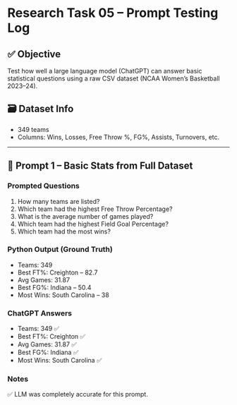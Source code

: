 # Research Task 05 – Prompt Testing Log

## ✅ Objective
Test how well a large language model (ChatGPT) can answer basic statistical questions using a raw CSV dataset (NCAA Women’s Basketball 2023–24).

## 🗃️ Dataset Info
- 349 teams
- Columns: Wins, Losses, Free Throw %, FG%, Assists, Turnovers, etc.

---

## 🧪 Prompt 1 – Basic Stats from Full Dataset

### Prompted Questions
1. How many teams are listed?
2. Which team had the highest Free Throw Percentage?
3. What is the average number of games played?
4. Which team had the highest Field Goal Percentage?
5. Which team had the most wins?

### Python Output (Ground Truth)
- Teams: 349
- Best FT%: Creighton – 82.7
- Avg Games: 31.87
- Best FG%: Indiana – 50.4
- Most Wins: South Carolina – 38

### ChatGPT Answers
- Teams: 349 ✅
- Best FT%: Creighton ✅
- Avg Games: 31.87 ✅
- Best FG%: Indiana ✅
- Most Wins: South Carolina ✅

### Notes
✅ LLM was completely accurate for this prompt.

